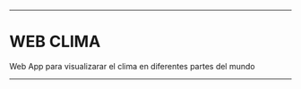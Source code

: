 -----------------------------------------------------------------------------

# WEB CLIMA

Web App para visualizarar el clima en diferentes partes del mundo


-----------------------------------------------------------------------------
